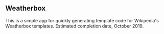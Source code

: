 ## Weatherbox

This is a simple app for quickly generating template code for Wikipedia's Weatherbox templates. Estimated completion date, October 2019.
